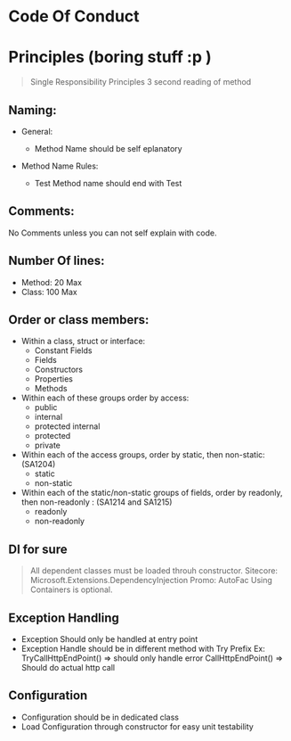 # Code Of Conduct

# Principles (boring stuff :p )
   > Single Responsibility Principles
   > 3 second reading of method


## Naming: 
  * General: 
    * Method Name should be self eplanatory
  
  * Method Name Rules:
    * Test Method name should end with Test
    

## Comments:
  No Comments unless you can not self explain with code. 
  
## Number Of lines: 
   * Method: 20 Max
   * Class: 100 Max
  
## Order or class members:
   * Within a class, struct or interface: 
        * Constant Fields
        * Fields
        * Constructors
        * Properties
        * Methods
   * Within each of these groups order by access:
      * public
      * internal
      * protected internal
      * protected
      * private
   * Within each of the access groups, order by static, then non-static: (SA1204)
      * static
      * non-static
   * Within each of the static/non-static groups of fields, order by readonly, then non-readonly : (SA1214 and SA1215)
      * readonly
      * non-readonly

## DI for sure
  > All dependent classes must be loaded throuh constructor. 
    Sitecore: Microsoft.Extensions.DependencyInjection 
    Promo: AutoFac
    Using Containers is optional.
    
## Exception Handling
   * Exception Should only be handled at entry point
   * Exception Handle should be in different method with Try Prefix
    Ex: TryCallHttpEndPoint() => should only handle error
        CallHttpEndPoint() => Should do actual http call
        
## Configuration
   * Configuration should be in dedicated class
   * Load Configuration through constructor for easy unit testability
 
